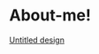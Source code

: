 # About-me!
[Untitled design](https://github.com/vkuzminiene/About-me/assets/173442886/3101b4cf-f821-466f-a7c8-f30ab5398e76)
